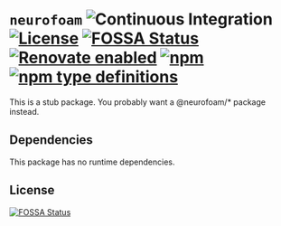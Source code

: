 # `neurofoam` ![Continuous Integration](https://github.com/jameswilddev/neurofoam/workflows/Continuous%20Integration/badge.svg) [![License](https://img.shields.io/github/license/jameswilddev/neurofoam.svg)](https://github.com/jameswilddev/neurofoam/blob/master/license) [![FOSSA Status](https://app.fossa.io/api/projects/git%2Bgithub.com%2Fjameswilddev%2Fneurofoam.svg?type=shield)](https://app.fossa.io/projects/git%2Bgithub.com%2Fjameswilddev%2Fneurofoam?ref=badge_shield) [![Renovate enabled](https://img.shields.io/badge/renovate-enabled-brightgreen.svg)](https://renovatebot.com/) [![npm](https://img.shields.io/npm/v/neurofoam.svg)](https://www.npmjs.com/package/neurofoam) [![npm type definitions](https://img.shields.io/npm/types/neurofoam.svg)](https://www.npmjs.com/package/neurofoam)

This is a stub package.  You probably want a @neurofoam/* package instead.

## Dependencies

This package has no runtime dependencies.

## License

[![FOSSA Status](https://app.fossa.io/api/projects/git%2Bgithub.com%2Fjameswilddev%2Fneurofoam.svg?type=large)](https://app.fossa.io/projects/git%2Bgithub.com%2Fjameswilddev%2Fneurofoam?ref=badge_large)
